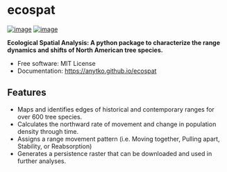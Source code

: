 # ecospat


[![image](https://img.shields.io/pypi/v/ecospat.svg)](https://pypi.python.org/pypi/ecospat)
[![image](https://img.shields.io/conda/vn/conda-forge/ecospat.svg)](https://anaconda.org/conda-forge/ecospat)


**Ecological Spatial Analysis: A python package to characterize the range dynamics and shifts of North American tree species.**


-   Free software: MIT License
-   Documentation: https://anytko.github.io/ecospat


## Features

-   Maps and identifies edges of historical and contemporary ranges for over 600 tree species.
-   Calculates the northward rate of movement and change in population density through time.
-   Assigns a range movement pattern (i.e. Moving together, Pulling apart, Stability, or Reabsorption)
-   Generates a persistence raster that can be downloaded and used in further analyses.
